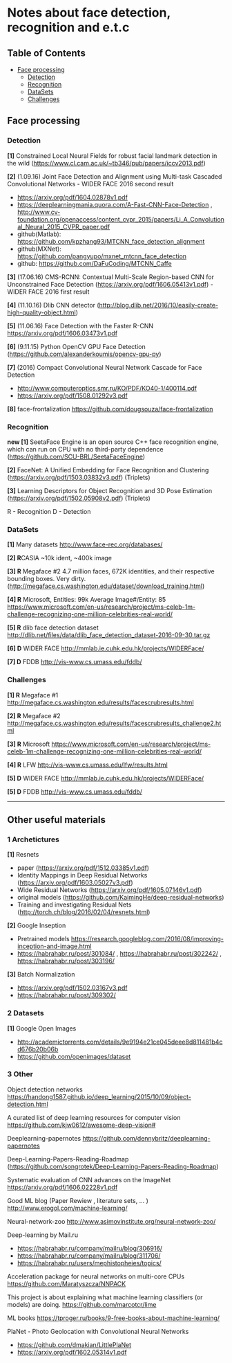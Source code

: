 # Notes about face detection, recognition and e.t.c

## Table of Contents
- [Face processing](#face-processing)
  - [Detection](#detection)
  - [Recognition](#recognition)
  - [DataSets](#dataSets)
  - [Challenges](#challenges)

## Face processing

### Detection
**[1]** Constrained Local Neural Fields for robust facial landmark detection in the wild (https://www.cl.cam.ac.uk/~tb346/pub/papers/iccv2013.pdf)

**[2]** (1.09.16) Joint Face Detection and Alignment using Multi-task Cascaded Convolutional Networks - WIDER FACE 2016 second result

 - https://arxiv.org/pdf/1604.02878v1.pdf
 - https://deeplearningmania.quora.com/A-Fast-CNN-Face-Detection , http://www.cv-foundation.org/openaccess/content_cvpr_2015/papers/Li_A_Convolutional_Neural_2015_CVPR_paper.pdf
 - github(Matlab): https://github.com/kpzhang93/MTCNN_face_detection_alignment
 - github(MXNet): https://github.com/pangyupo/mxnet_mtcnn_face_detection
 - github: https://github.com/DaFuCoding/MTCNN_Caffe

**[3]** (17.06.16) CMS-RCNN: Contextual Multi-Scale Region-based CNN for Unconstrained Face Detection (https://arxiv.org/pdf/1606.05413v1.pdf) - WIDER FACE 2016 first result

**[4]** (11.10.16) Dlib CNN detector (http://blog.dlib.net/2016/10/easily-create-high-quality-object.html)

**[5]** (11.06.16) Face Detection with the Faster R-CNN https://arxiv.org/pdf/1606.03473v1.pdf

**[6]** (9.11.15) Python OpenCV GPU Face Detection (https://github.com/alexanderkoumis/opencv-gpu-py)

**[7]** (2016) Compact Convolutional Neural Network Cascade for Face Detection
 - http://www.computeroptics.smr.ru/KO/PDF/KO40-1/400114.pdf
 - https://arxiv.org/pdf/1508.01292v3.pdf

**[8]** face-frontalization https://github.com/dougsouza/face-frontalization

### Recognition

**new [1]** SeetaFace Engine is an open source C++ face recognition engine, which can run on CPU with no third-party dependence (https://github.com/SCU-BRL/SeetaFaceEngine)

**[2]** FaceNet: A Unified Embedding for Face Recognition and Clustering (https://arxiv.org/pdf/1503.03832v3.pdf) (Triplets)

**[3]** Learning Descriptors for Object Recognition and 3D Pose Estimation (https://arxiv.org/pdf/1502.05908v2.pdf) (Triplets)

R - Recognition
D - Detection

### DataSets
**[1]** Many datasets http://www.face-rec.org/databases/

**[2] R**CASIA ~10k ident, ~400k image 

**[3] R** Megaface #2 4.7 million faces, 672K identities, and their respective bounding boxes. Very dirty. (http://megaface.cs.washington.edu/dataset/download_training.html) 

**[4] R** Microsoft, Entities: 99k   Average Image#/Entity: 85
https://www.microsoft.com/en-us/research/project/ms-celeb-1m-challenge-recognizing-one-million-celebrities-real-world/

**[5] R** dlib face detection dataset http://dlib.net/files/data/dlib_face_detection_dataset-2016-09-30.tar.gz

**[6] D** WIDER FACE http://mmlab.ie.cuhk.edu.hk/projects/WIDERFace/

**[7] D** FDDB http://vis-www.cs.umass.edu/fddb/

### Challenges

**[1] R** Megaface #1 http://megaface.cs.washington.edu/results/facescrubresults.html 

**[2] R** Megaface #2 http://megaface.cs.washington.edu/results/facescrubresults_challenge2.html

**[3] R** Microsoft https://www.microsoft.com/en-us/research/project/ms-celeb-1m-challenge-recognizing-one-million-celebrities-real-world/

**[4] R** LFW http://vis-www.cs.umass.edu/lfw/results.html

**[5] D** WIDER FACE http://mmlab.ie.cuhk.edu.hk/projects/WIDERFace/

**[5] D** FDDB http://vis-www.cs.umass.edu/fddb/

---------------------------------------
## Other useful materials

### 1 Archetictures
**[1]** Resnets
 - paper (https://arxiv.org/pdf/1512.03385v1.pdf)
 - Identity Mappings in Deep Residual Networks (https://arxiv.org/pdf/1603.05027v3.pdf)
 - Wide Residual Networks (https://arxiv.org/pdf/1605.07146v1.pdf) 
 - original models (https://github.com/KaimingHe/deep-residual-networks)
 - Training and investigating Residual Nets (http://torch.ch/blog/2016/02/04/resnets.html)

**[2]** Google Inseption
 - Pretrained models https://research.googleblog.com/2016/08/improving-inception-and-image.html
 - https://habrahabr.ru/post/301084/ , https://habrahabr.ru/post/302242/ , https://habrahabr.ru/post/303196/

**[3]** Batch Normalization 
 - https://arxiv.org/pdf/1502.03167v3.pdf
 - https://habrahabr.ru/post/309302/


### 2 Datasets
**[1]** Google Open Images	
 - http://academictorrents.com/details/9e9194e21ce045deee8d811481b4cd676b20b06b
 - https://github.com/openimages/dataset




### 3 Other

 Object detection networks https://handong1587.github.io/deep_learning/2015/10/09/object-detection.html

 A curated list of deep learning resources for computer vision https://github.com/kjw0612/awesome-deep-vision#

 Deeplearning-papernotes https://github.com/dennybritz/deeplearning-papernotes

 Deep-Learning-Papers-Reading-Roadmap (https://github.com/songrotek/Deep-Learning-Papers-Reading-Roadmap)


 Systematic evaluation of CNN advances on the ImageNet https://arxiv.org/pdf/1606.02228v1.pdf

 Good ML blog (Paper Rewiew , literature sets, ... ) http://www.erogol.com/machine-learning/

 Neural-network-zoo http://www.asimovinstitute.org/neural-network-zoo/

 Deep-learning by Mail.ru 
  - https://habrahabr.ru/company/mailru/blog/306916/ 
  - https://habrahabr.ru/company/mailru/blog/311706/
  - https://habrahabr.ru/users/mephistopheies/topics/

 Acceleration package for neural networks on multi-core CPUs https://github.com/Maratyszcza/NNPACK

 This project is about explaining what machine learning classifiers (or models) are doing. https://github.com/marcotcr/lime

 ML books https://tproger.ru/books/9-free-books-about-machine-learning/

 PlaNet - Photo Geolocation with Convolutional Neural Networks 
 - https://github.com/dmakian/LittlePlaNet
 - https://arxiv.org/pdf/1602.05314v1.pdf